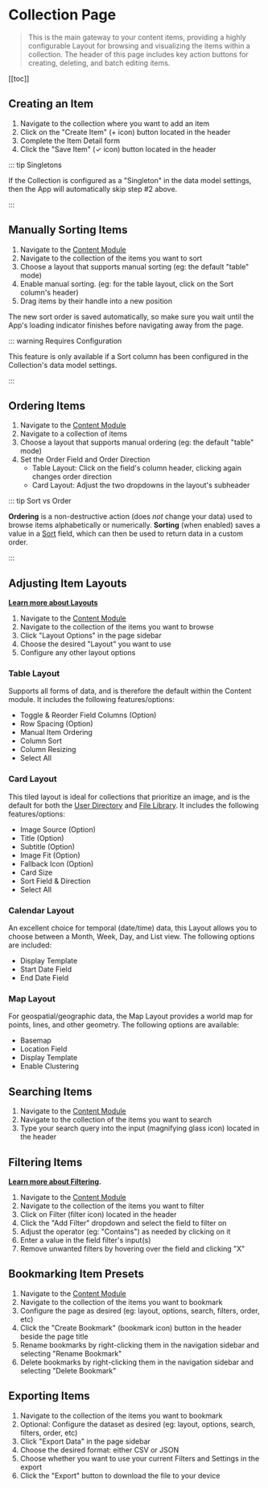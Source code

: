 # Collection Page

> This is the main gateway to your content items, providing a highly configurable Layout for browsing and visualizing
> the items within a collection. The header of this page includes key action buttons for creating, deleting, and batch
> editing items.

[[toc]]

## Creating an Item

1. Navigate to the collection where you want to add an item
2. Click on the "Create Item" (+ icon) button located in the header
3. Complete the Item Detail form
4. Click the "Save Item" (✓ icon) button located in the header

::: tip Singletons

If the Collection is configured as a "Singleton" in the data model settings, then the App will automatically skip step
#2 above.

:::

## Manually Sorting Items

1. Navigate to the [Content Module](/app/overview/#_1-module-bar)
2. Navigate to the collection of the items you want to sort
3. Choose a layout that supports manual sorting (eg: the default "table" mode)
4. Enable manual sorting. (eg: for the table layout, click on the Sort column's header)
5. Drag items by their handle into a new position

The new sort order is saved automatically, so make sure you wait until the App's loading indicator finishes before
navigating away from the page.

::: warning Requires Configuration

This feature is only available if a Sort column has been configured in the Collection's data model settings.

:::

## Ordering Items

1. Navigate to the [Content Module](/app/overview/#_1-module-bar)
2. Navigate to a collection of items
3. Choose a layout that supports manual ordering (eg: the default "table" mode)
4. Set the Order Field and Order Direction
   - Table Layout: Click on the field's column header, clicking again changes order direction
   - Card Layout: Adjust the two dropdowns in the layout's subheader

::: tip Sort vs Order

**Ordering** is a non-destructive action (does _not_ change your data) used to browse items alphabetically or
numerically. **Sorting** (when enabled) saves a value in a [Sort](/reference/query/#sort) field, which can then be used
to return data in a custom order.

:::

## Adjusting Item Layouts

**[Learn more about Layouts](/getting-started/glossary/#layouts)**

1. Navigate to the [Content Module](/app/overview/#_1-module-bar)
2. Navigate to the collection of the items you want to browse
3. Click "Layout Options" in the page sidebar
4. Choose the desired "Layout" you want to use
5. Configure any other layout options

### Table Layout

Supports all forms of data, and is therefore the default within the Content module. It includes the following
features/options:

- Toggle & Reorder Field Columns (Option)
- Row Spacing (Option)
- Manual Item Ordering
- Column Sort
- Column Resizing
- Select All

### Card Layout

This tiled layout is ideal for collections that prioritize an image, and is the default for both the
[User Directory](/app/user-directory/) and [File Library](/reference/files/). It includes the following
features/options:

- Image Source (Option)
- Title (Option)
- Subtitle (Option)
- Image Fit (Option)
- Fallback Icon (Option)
- Card Size
- Sort Field & Direction
- Select All

### Calendar Layout

An excellent choice for temporal (date/time) data, this Layout allows you to choose between a Month, Week, Day, and List
view. The following options are included:

- Display Template
- Start Date Field
- End Date Field

### Map Layout

For geospatial/geographic data, the Map Layout provides a world map for points, lines, and other geometry. The following
options are available:

- Basemap
- Location Field
- Display Template
- Enable Clustering

## Searching Items

1. Navigate to the [Content Module](/app/overview/#_1-module-bar)
2. Navigate to the collection of the items you want to search
3. Type your search query into the input (magnifying glass icon) located in the header

## Filtering Items

**[Learn more about Filtering](/configuration/filter-rules/).**

1. Navigate to the [Content Module](/app/overview/#_1-module-bar)
2. Navigate to the collection of the items you want to filter
3. Click on Filter (filter icon) located in the header
4. Click the "Add Filter" dropdown and select the field to filter on
5. Adjust the operator (eg: "Contains") as needed by clicking on it
6. Enter a value in the field filter's input(s)
7. Remove unwanted filters by hovering over the field and clicking "X"

## Bookmarking Item Presets

1. Navigate to the [Content Module](/app/overview/#_1-module-bar)
2. Navigate to the collection of the items you want to bookmark
3. Configure the page as desired (eg: layout, options, search, filters, order, etc)
4. Click the "Create Bookmark" (bookmark icon) button in the header beside the page title
5. Rename bookmarks by right-clicking them in the navigation sidebar and selecting "Rename Bookmark"
6. Delete bookmarks by right-clicking them in the navigation sidebar and selecting "Delete Bookmark"

## Exporting Items

1. Navigate to the collection of the items you want to bookmark
2. Optional: Configure the dataset as desired (eg: layout, options, search, filters, order, etc)
3. Click "Export Data" in the page sidebar
4. Choose the desired format: either CSV or JSON
5. Choose whether you want to use your current Filters and Settings in the export
6. Click the "Export" button to download the file to your device
